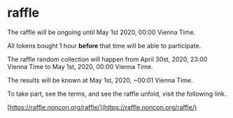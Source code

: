 <Hero state></Hero>

<div>

# raffle

The raffle will be ongoing until May 1st 2020, 00:00 Vienna Time.

All tokens bought 1 hour **before** that time will be able to participate.

The raffle random collection will happen from April 30st, 2020, 23:00 Vienna Time to
May 1st, 2020, 00:00 Vienna Time.

The results will be known at May 1st, 2020, ~00:01 Vienna Time.

To take part, see the terms, and see the raffle unfold,
visit the following link.

[https://raffle.noncon.org/raffle/](https://raffle.noncon.org/raffle/)

</div>
